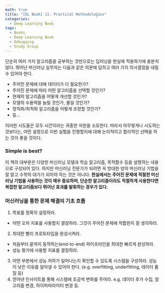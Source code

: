 ```yaml
---
math: true
title: "[DL Book] 11. Practical Methodologies"
categories:
  - Deep Learning Book
tags:
  - Books
  - Deep Learning Book
  - Debugging
  - Study Group
---
```


단순히 여러 가지 알고리즘을 공부하는 것만으로는 딥러닝을 현실에 적용하기에 충분치 않다. 뛰어난 머신러닝 실무자는 다음과 같은 의문에 답하고 여러 가지 의사결정을 내릴 수 있어야 한다.
- 주어진 문제에 대해 데이터가 더 필요한가?
- 주어진 문제에 따라 어떤 알고리즘을 선택할 것인가?
- 현재의 알고리즘을 어떻게 개선할 것인가?
- 모델의 수용력을 늘릴 것인가, 줄일 것인가?
- 정칙화/최적화 알고리즘을 어떻게 조정할 것인가?
- 등…

이러한 시도들은 모두 시간이라는 귀중한 자원을 소모한다. 따라서 아무렇게나 시도하는 것보다는, 어떤 설정으로 이번 실험을 진행할지에 대해 논리적이고 합리적인 선택을 하는 것이 좋을 것이다.

### Simple is best?

이 책의 대부분은 다양한 머신러닝 모델과 학습 알고리즘, 목적함수 등을 설명하는 내용으로 구성되어 있다. 하지만 머신러닝 전문가가 되려면 꼭 방대한 양의 머신러닝 기법을 잘 알고 수학의 대가가 되어야 하는 것은 아니다. **현실에서는 주어진 문제에 적절한 머신러닝 기법을 사용하는 것이 매우 중요하며, 단순한 알고리즘이라도 적절하게 사용한다면 복잡한 알고리즘보다 뛰어난 효과를 발휘하는 경우가 있다.**

### 머신러닝을 통한 문제 해결의 기초 흐름

1. 목표를 정확히 설정하라. 
- 어떤 오차 지표를 사용할지 결정하라. 그것이 주어진 문제에 적합한지 잘 생각하라.
2. 최대한 빨리 프로토타입을 완성시켜라.
- 처음부터 끝까지 동작하는(end-to-end) 파이프라인을 최대한 빠르게 완성하라.
- 성능 평가에 사용할 지표를 결정하라.
3. 어떤 부분에서 성능 저하가 일어나는지 확인할 수 있도록 시스템을 구성하라.
성능이 낮은 이유를 알아낼 수 있어야 한다. (e.g. overfitting, underfitting, 데이터 품질 등)
4. 얻어낸 인사이트를 통해 시스템에 조금씩 변화를 주어라.
e.g. 데이터 추가 수집, 알고리즘 변경, 하이퍼파라미터 변경 등.